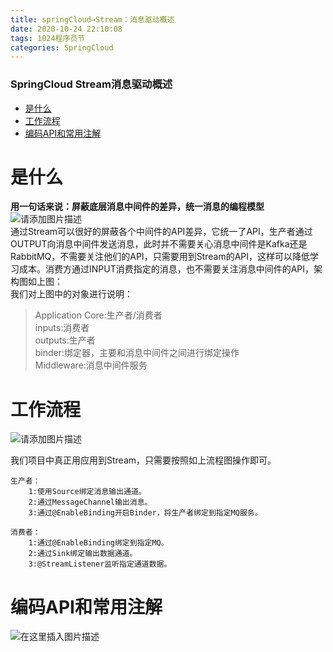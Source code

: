 ```yaml
---
title: springCloud→Stream：消息驱动概述
date: 2020-10-24 22:10:08
tags: 1024程序员节
categories: SpringCloud
---
```


<!--more-->

### SpringCloud Stream消息驱动概述

- [是什么](#_3)
- [工作流程](#_15)
- [编码API和常用注解](#API_35)

# 是什么

**用一句话来说：屏蔽底层消息中间件的差异，统一消息的编程模型**  
![请添加图片描述](https://img-blog.csdnimg.cn/99f4e024021c442fa021a5910e625685.png?x-oss-process=image/watermark,type_ZHJvaWRzYW5zZmFsbGJhY2s,shadow_50,text_Q1NETiBAZkZlZS1vcHM=,size_20,color_FFFFFF,t_70,g_se,x_16)  
通过Stream可以很好的屏蔽各个中间件的API差异，它统一了API，生产者通过OUTPUT向消息中间件发送消息，此时并不需要关心消息中间件是Kafka还是RabbitMQ，不需要关注他们的API，只需要用到Stream的API，这样可以降低学习成本。消费方通过INPUT消费指定的消息，也不需要关注消息中间件的API，架构图如上图：  
我们对上图中的对象进行说明：

> Application Core:生产者/消费者  
> inputs:消费者  
> outputs:生产者  
> binder:绑定器，主要和消息中间件之间进行绑定操作  
> Middleware:消息中间件服务

# 工作流程

![请添加图片描述](https://img-blog.csdnimg.cn/6a0316ef7a774e20bc71f0c705016109.png?x-oss-process=image/watermark,type_ZHJvaWRzYW5zZmFsbGJhY2s,shadow_50,text_Q1NETiBAZkZlZS1vcHM=,size_20,color_FFFFFF,t_70,g_se,x_16)

我们项目中真正用应用到Stream，只需要按照如上流程图操作即可。

```properties
生产者：
	1:使用Source绑定消息输出通道。
	2:通过MessageChannel输出消息。
	3:通过@EnableBinding开启Binder，将生产者绑定到指定MQ服务。

消费者：
	1:通过@EnableBinding绑定到指定MQ。
	2:通过Sink绑定输出数据通道。
	3:@StreamListener监听指定通道数据。
```

# 编码API和常用注解

![在这里插入图片描述](https://img-blog.csdnimg.cn/20201024221003475.png?x-oss-process=image/watermark,type_ZmFuZ3poZW5naGVpdGk,shadow_10,text_aHR0cHM6Ly9ibG9nLmNzZG4ubmV0L3FxXzIxMDQwNTU5,size_16,color_FFFFFF,t_70#pic_center)